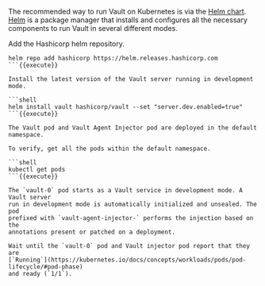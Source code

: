 The recommended way to run Vault on Kubernetes is via the [Helm
chart](https://www.vaultproject.io/docs/platform/k8s/helm.html).
[Helm](https://helm.sh/docs/helm/) is a package manager that installs and
configures all the necessary components to run Vault in several different
modes.

Add the Hashicorp helm repository.

```shell
helm repo add hashicorp https://helm.releases.hashicorp.com
```{{execute}}

Install the latest version of the Vault server running in development mode.

```shell
helm install vault hashicorp/vault --set "server.dev.enabled=true"
```{{execute}}

The Vault pod and Vault Agent Injector pod are deployed in the default namespace.

To verify, get all the pods within the default namespace.

```shell
kubectl get pods
```{{execute}}

The `vault-0` pod starts as a Vault service in development mode. A Vault server
run in development mode is automatically initialized and unsealed. The pod
prefixed with `vault-agent-injector-` performs the injection based on the
annotations present or patched on a deployment.

Wait until the `vault-0` pod and Vault injector pod report that they are
[`Running`](https://kubernetes.io/docs/concepts/workloads/pods/pod-lifecycle/#pod-phase)
and ready (`1/1`).

